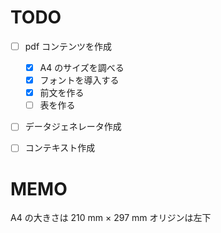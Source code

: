 # TODO

- [ ] pdf コンテンツを作成

  - [x] A4 のサイズを調べる
  - [x] フォントを導入する
  - [x] 前文を作る
  - [ ] 表を作る

- [ ] データジェネレータ作成
- [ ] コンテキスト作成

# MEMO

A4 の大きさは
210 mm × 297 mm
オリジンは左下
